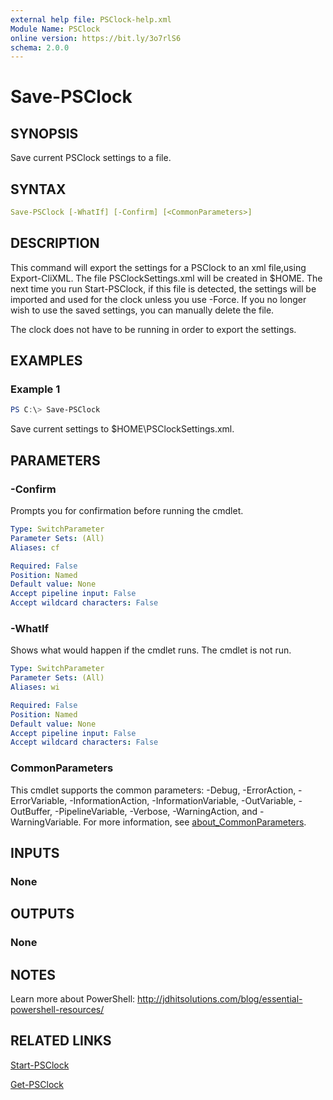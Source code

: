 ```yaml
---
external help file: PSClock-help.xml
Module Name: PSClock
online version: https://bit.ly/3o7rlS6
schema: 2.0.0
---
```


# Save-PSClock

## SYNOPSIS

Save current PSClock settings to a file.

## SYNTAX

```yaml
Save-PSClock [-WhatIf] [-Confirm] [<CommonParameters>]
```

## DESCRIPTION

This command will export the settings for a PSClock to an xml file,using Export-CliXML. The file PSClockSettings.xml will be created in $HOME. The next time you run Start-PSClock, if this file is detected, the settings will be imported and used for the clock unless you use -Force. If you no longer wish to use the saved settings, you can manually delete the file.

The clock does not have to be running in order to export the settings.

## EXAMPLES

### Example 1

```powershell
PS C:\> Save-PSClock
```

Save current settings to $HOME\PSClockSettings.xml.

## PARAMETERS

### -Confirm

Prompts you for confirmation before running the cmdlet.

```yaml
Type: SwitchParameter
Parameter Sets: (All)
Aliases: cf

Required: False
Position: Named
Default value: None
Accept pipeline input: False
Accept wildcard characters: False
```

### -WhatIf

Shows what would happen if the cmdlet runs.
The cmdlet is not run.

```yaml
Type: SwitchParameter
Parameter Sets: (All)
Aliases: wi

Required: False
Position: Named
Default value: None
Accept pipeline input: False
Accept wildcard characters: False
```

### CommonParameters

This cmdlet supports the common parameters: -Debug, -ErrorAction, -ErrorVariable, -InformationAction, -InformationVariable, -OutVariable, -OutBuffer, -PipelineVariable, -Verbose, -WarningAction, and -WarningVariable. For more information, see [about_CommonParameters](http://go.microsoft.com/fwlink/?LinkID=113216).

## INPUTS

### None

## OUTPUTS

### None

## NOTES

Learn more about PowerShell: http://jdhitsolutions.com/blog/essential-powershell-resources/

## RELATED LINKS

[Start-PSClock](Start-PSClock.md)

[Get-PSClock](Get-PSClock.md)
